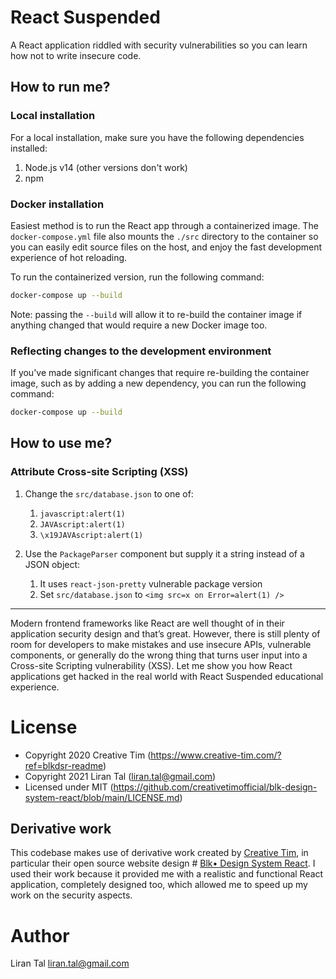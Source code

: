 # React Suspended

A React application riddled with security vulnerabilities so you can learn how not to write insecure code.

## How to run me?

### Local installation

For a local installation, make sure you have the following dependencies installed:
1. Node.js v14 (other versions don't work)
2. npm

### Docker installation

Easiest method is to run the React app through a containerized image.
The `docker-compose.yml` file also mounts the `./src` directory to the container so you can easily edit source files on the host, and enjoy the fast development experience of hot reloading.

To run the containerized version, run the following command:

```sh
docker-compose up --build
```

Note: passing the `--build` will allow it to re-build the container image if anything changed that would require a new Docker image too.

### Reflecting changes to the development environment

If you've made significant changes that require re-building the container image, such as by adding a new dependency, you can run the following command:

```sh
docker-compose up --build
```

## How to use me?

### Attribute Cross-site Scripting (XSS)

1. Change the `src/database.json` to one of:
   1. `javascript:alert(1)`
   2. `JAVAscript:alert(1)`
   3. `\x19JAVAscript:alert(1)`

2. Use the `PackageParser` component but supply it a string instead of a JSON object:
   1. It uses `react-json-pretty` vulnerable package version
   2. Set `src/database.json` to `<img src=x on Error=alert(1) />`

---

Modern frontend frameworks like React are well thought of in their application security design and that’s great. However, there is still plenty of room for developers to make mistakes and use insecure APIs, vulnerable components, or generally do the wrong thing that turns user input into a Cross-site Scripting vulnerability (XSS). Let me show you how React applications get hacked in the real world with React Suspended educational experience.

# License

- Copyright 2020 Creative Tim (https://www.creative-tim.com/?ref=blkdsr-readme)
- Copyright 2021 Liran Tal (liran.tal@gmail.com)
- Licensed under MIT (https://github.com/creativetimofficial/blk-design-system-react/blob/main/LICENSE.md)

## Derivative work

This codebase makes use of derivative work created by [Creative Tim](https://www.creative-tim.com), in particular their open source website design # [Blk• Design  System React](https://demos.creative-tim.com/blk-design-system-react). I used their work because it provided me with a realistic and functional React application, completely designed too, which allowed me to speed up my work on the security aspects.

# Author

Liran Tal <liran.tal@gmail.com>

